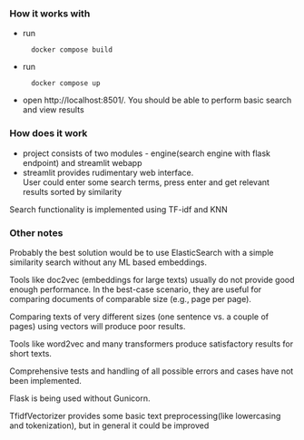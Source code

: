 ### How it works with
* run 
        
        docker compose build

* run

        docker compose up

* open http://localhost:8501/. You should be able to perform basic search and view results

### How does it work
* project consists of two modules - engine(search engine with flask endpoint) and streamlit webapp
* streamlit provides rudimentary web interface.  
  User could enter some search terms, press enter and get relevant results sorted by similarity

Search functionality is implemented using TF-idf and KNN


### Other notes
Probably the best solution would be to use ElasticSearch with a simple similarity search without any ML based embeddings.

Tools like doc2vec (embeddings for large texts) usually do not provide good enough performance. In the best-case scenario, they are useful for comparing documents of comparable size (e.g., page per page).

Comparing texts of very different sizes (one sentence vs. a couple of pages) using vectors will produce poor results.

Tools like word2vec and many transformers produce satisfactory results for short texts.

Comprehensive tests and handling of all possible errors and cases have not been implemented.

Flask is being used without Gunicorn.

TfidfVectorizer provides some basic text preprocessing(like lowercasing and tokenization), but in general it could be improved